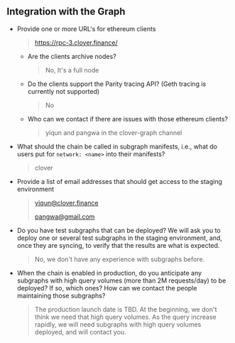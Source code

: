 ## Integration with the Graph

* Provide one or more URL's for ethereum clients
    > https://rpc-3.clover.finance/
    * Are the clients archive nodes?
      >No, It's a full node
    * Do the clients support the Parity tracing API? (Geth tracing is
      currently not supported)
      > No
    * Who can we contact if there are issues with those ethereum clients?
      > yiqun and pangwa in the clover-graph channel

* What should the chain be called in subgraph manifests, i.e., what do
  users put for `network: <name>` into their manifests?
  > clover

* Provide a list of email addresses that should get access to the staging
  environment
  > yiqun@clover.finance
  >
  > pangwa@gmail.com
* Do you have test subgraphs that can be deployed? We will ask you to
  deploy one or several test subgraphs in the staging environment, and,
  once they are syncing, to verify that the results are what is expected.
  > No, we don't have any experience with subgraphs before.

* When the chain is enabled in production, do you anticipate any subgraphs
  with high query volumes (more than 2M requests/day) to be deployed? If
  so, which ones? How can we contact the people maintaining those
  subgraphs?
  > The production launch date is TBD. At the beginning, we don't think we need that high query volumes. 
  > As the query increase rapidly, we will need subgraphs with high query volumes deployed, and will contact you.